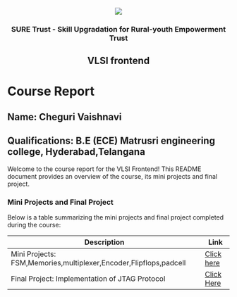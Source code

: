 
<!-- PROJECT LOGO -->
<br />

<div align="center">
   <img src='https://user-images.githubusercontent.com/73131499/166115643-d3187f47-d38f-41b2-ae42-5ecbbc60de14.png' />


<h3 align="center">SURE Trust - Skill Upgradation for Rural-youth Empowerment Trust</h3>
  <h2>VLSI frontend</h2>
</div>

# Course Report

## Name: Cheguri Vaishnavi

## Qualifications: B.E (ECE) Matrusri engineering college, Hyderabad,Telangana

Welcome to the course report for the VLSI Frontend! This README document provides an overview of the course, its mini projects and final project.

### Mini Projects and Final Project

Below is a table summarizing the mini projects and final project completed during the course:

| Description                               | Link                                    |
|-------------------------------------------|-----------------------------------------|
| Mini Projects:    FSM,Memories,multiplexer,Encoder,Flipflops,padcell | [Click here](https://github.com/sure-trust/G13_VLSI/tree/main/Mini%20Projects/Vaishnavi%20Cheguri) |
| Final Project: Implementation of JTAG Protocol|  [Click Here](https://github.com/sure-trust/G13_VLSI/tree/main/Final%20Capstone%20Project/Vaishnavi%20Cheguri/TOP_module_JTAG) |
